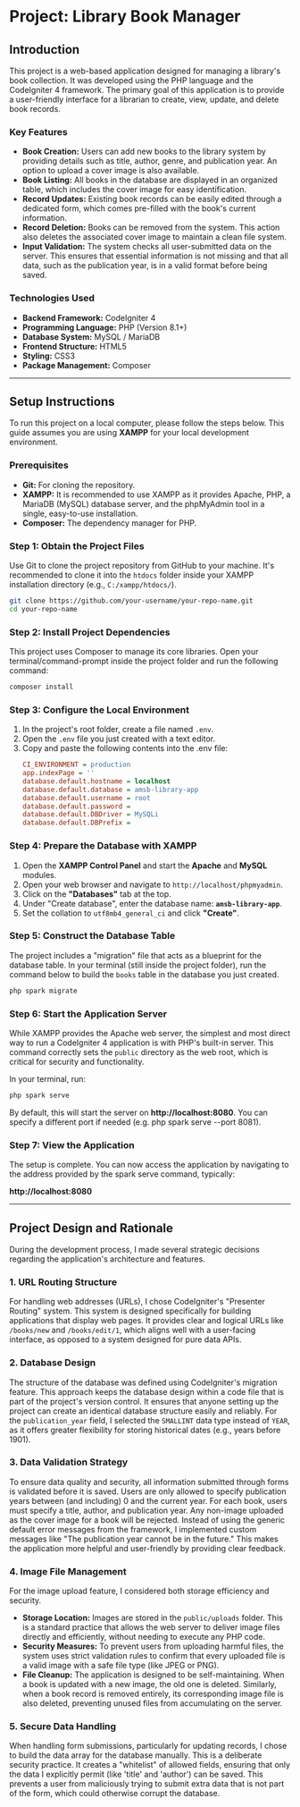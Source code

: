 # Project: Library Book Manager

## Introduction

This project is a web-based application designed for managing a library's book collection. It was developed using the PHP language and the CodeIgniter 4 framework. The primary goal of this application is to provide a user-friendly interface for a librarian to create, view, update, and delete book records.

### Key Features

*   **Book Creation:** Users can add new books to the library system by providing details such as title, author, genre, and publication year. An option to upload a cover image is also available.
*   **Book Listing:** All books in the database are displayed in an organized table, which includes the cover image for easy identification.
*   **Record Updates:** Existing book records can be easily edited through a dedicated form, which comes pre-filled with the book's current information.
*   **Record Deletion:** Books can be removed from the system. This action also deletes the associated cover image to maintain a clean file system.
*   **Input Validation:** The system checks all user-submitted data on the server. This ensures that essential information is not missing and that all data, such as the publication year, is in a valid format before being saved.

### Technologies Used

*   **Backend Framework:** CodeIgniter 4
*   **Programming Language:** PHP (Version 8.1+)
*   **Database System:** MySQL / MariaDB
*   **Frontend Structure:** HTML5
*   **Styling:** CSS3
*   **Package Management:** Composer

---

## Setup Instructions

To run this project on a local computer, please follow the steps below. This guide assumes you are using **XAMPP** for your local development environment.

### Prerequisites

*   **Git:** For cloning the repository.
*   **XAMPP:** It is recommended to use XAMPP as it provides Apache, PHP, a MariaDB (MySQL) database server, and the phpMyAdmin tool in a single, easy-to-use installation.
*   **Composer:** The dependency manager for PHP.

### Step 1: Obtain the Project Files

Use Git to clone the project repository from GitHub to your machine. It's recommended to clone it into the `htdocs` folder inside your XAMPP installation directory (e.g., `C:/xampp/htdocs/`).

```bash
git clone https://github.com/your-username/your-repo-name.git
cd your-repo-name
```

### Step 2: Install Project Dependencies

This project uses Composer to manage its core libraries. Open your terminal/command-prompt inside the project folder and run the following command:

```bash
composer install
```

### Step 3: Configure the Local Environment

1.  In the project's root folder, create a file named `.env`.
2.  Open the `.env` file you just created with a text editor.
3.  Copy and paste the following contents into the .env file:
    ```ini
    CI_ENVIRONMENT = production
    app.indexPage = ''
    database.default.hostname = localhost
    database.default.database = amsb-library-app
    database.default.username = root
    database.default.password =
    database.default.DBDriver = MySQLi
    database.default.DBPrefix =
    ```

### Step 4: Prepare the Database with XAMPP

1.  Open the **XAMPP Control Panel** and start the **Apache** and **MySQL** modules.
2.  Open your web browser and navigate to `http://localhost/phpmyadmin`.
3.  Click on the **"Databases"** tab at the top.
4.  Under "Create database", enter the database name: **`amsb-library-app`**.
5.  Set the collation to `utf8mb4_general_ci` and click **"Create"**.

### Step 5: Construct the Database Table

The project includes a "migration" file that acts as a blueprint for the database table. In your terminal (still inside the project folder), run the command below to build the `books` table in the database you just created.

```bash
php spark migrate
```

### Step 6: Start the Application Server

While XAMPP provides the Apache web server, the simplest and most direct way to run a CodeIgniter 4 application is with PHP's built-in server. This command correctly sets the `public` directory as the web root, which is critical for security and functionality.

In your terminal, run:

```bash
php spark serve
```

By default, this will start the server on **http://localhost:8080**. You can specify a different port if needed (e.g. php spark serve --port 8081).

### Step 7: View the Application

The setup is complete. You can now access the application by navigating to the address provided by the spark serve command, typically:

**http://localhost:8080**

---

## Project Design and Rationale

During the development process, I made several strategic decisions regarding the application's architecture and features.

### 1. URL Routing Structure

For handling web addresses (URLs), I chose CodeIgniter's "Presenter Routing" system. This system is designed specifically for building applications that display web pages. It provides clear and logical URLs like `/books/new` and `/books/edit/1`, which aligns well with a user-facing interface, as opposed to a system designed for pure data APIs.

### 2. Database Design

The structure of the database was defined using CodeIgniter's migration feature. This approach keeps the database design within a code file that is part of the project's version control. It ensures that anyone setting up the project can create an identical database structure easily and reliably. For the `publication_year` field, I selected the `SMALLINT` data type instead of `YEAR`, as it offers greater flexibility for storing historical dates (e.g., years before 1901).

### 3. Data Validation Strategy

To ensure data quality and security, all information submitted through forms is validated before it is saved. Users are only allowed to specify publication years between (and including) 0 and the current year. For each book, users must specify a title, author, and publication year. Any non-image uploaded as the cover image for a book will be rejected. Instead of using the generic default error messages from the framework, I implemented custom messages like "The publication year cannot be in the future." This makes the application more helpful and user-friendly by providing clear feedback.

### 4. Image File Management

For the image upload feature, I considered both storage efficiency and security.
*   **Storage Location:** Images are stored in the `public/uploads` folder. This is a standard practice that allows the web server to deliver image files directly and efficiently, without needing to execute any PHP code.
*   **Security Measures:** To prevent users from uploading harmful files, the system uses strict validation rules to confirm that every uploaded file is a valid image with a safe file type (like JPEG or PNG).
*   **File Cleanup:** The application is designed to be self-maintaining. When a book is updated with a new image, the old one is deleted. Similarly, when a book record is removed entirely, its corresponding image file is also deleted, preventing unused files from accumulating on the server.

### 5. Secure Data Handling

When handling form submissions, particularly for updating records, I chose to build the data array for the database manually. This is a deliberate security practice. It creates a "whitelist" of allowed fields, ensuring that only the data I explicitly permit (like 'title' and 'author') can be saved. This prevents a user from maliciously trying to submit extra data that is not part of the form, which could otherwise corrupt the database.
